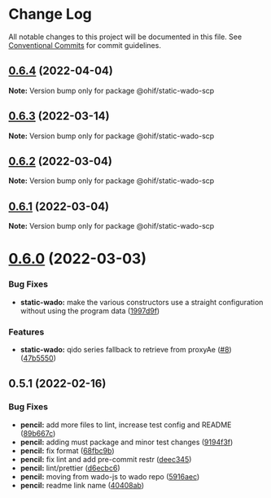 # Change Log

All notable changes to this project will be documented in this file.
See [Conventional Commits](https://conventionalcommits.org) for commit guidelines.

## [0.6.4](https://github.com/OHIF/static-wado/compare/@ohif/static-wado-scp@0.6.3...@ohif/static-wado-scp@0.6.4) (2022-04-04)

**Note:** Version bump only for package @ohif/static-wado-scp





## [0.6.3](https://github.com/OHIF/static-wado/compare/@ohif/static-wado-scp@0.6.2...@ohif/static-wado-scp@0.6.3) (2022-03-14)

**Note:** Version bump only for package @ohif/static-wado-scp





## [0.6.2](https://github.com/OHIF/static-wado/compare/@ohif/static-wado-scp@0.6.1...@ohif/static-wado-scp@0.6.2) (2022-03-04)

**Note:** Version bump only for package @ohif/static-wado-scp





## [0.6.1](https://github.com/OHIF/static-wado/compare/@ohif/static-wado-scp@0.6.0...@ohif/static-wado-scp@0.6.1) (2022-03-04)

**Note:** Version bump only for package @ohif/static-wado-scp





# [0.6.0](https://github.com/OHIF/static-wado/compare/@ohif/static-wado-scp@0.5.1...@ohif/static-wado-scp@0.6.0) (2022-03-03)


### Bug Fixes

* **static-wado:** make the various constructors use a straight configuration without using the program data ([1997d9f](https://github.com/OHIF/static-wado/commit/1997d9f0fe2e0a084d31edeb475494bcec78fd77))


### Features

* **static-wado:** qido series fallback to retrieve from proxyAe ([#8](https://github.com/OHIF/static-wado/issues/8)) ([47b5550](https://github.com/OHIF/static-wado/commit/47b55503732e25be08b215bdc201593f64de52e6))





## 0.5.1 (2022-02-16)


### Bug Fixes

* **pencil:** add more files to lint, increase test config and README ([89b667c](https://github.com/OHIF/static-wado/commit/89b667c83d324ab9fa540cda0c037af8fe088f72))
* **pencil:** adding must package and minor test changes ([9194f3f](https://github.com/OHIF/static-wado/commit/9194f3f1bb52da57e20bb8bb9f07262bcebdffbf))
* **pencil:** fix format ([68fbc9b](https://github.com/OHIF/static-wado/commit/68fbc9bf5a3e9bf85e3fbcddfb3e0759e79b769d))
* **pencil:** fix lint and add pre-commit restr ([deec345](https://github.com/OHIF/static-wado/commit/deec34524531d5a8595a775bac414f63f60e9f23))
* **pencil:** lint/prettier ([d6ecbc6](https://github.com/OHIF/static-wado/commit/d6ecbc6b5961e03e8a557f4fcc78af53549132cd))
* **pencil:** moving from wado-js to wado repo ([5916aec](https://github.com/OHIF/static-wado/commit/5916aecd7c77dbc4882681877e2b51210976427f))
* **pencil:** readme link name ([40408ab](https://github.com/OHIF/static-wado/commit/40408ab6b4e97c8656e30b1dd2c30b92440b9f90))
